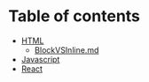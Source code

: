 # Table of contents

* [HTML](document/HTML/HTML.md)
  * [BlockVSInline.md](document/HTML/BlockVSInline.md.md)
* [Javascript](document/JavaScript/JavaScript.md)
* [React](document/React/React.md)
